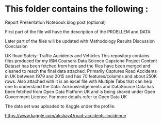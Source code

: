 # This folder contains the following :

Report 
Presentation
Notebook 
blog post (optional)

First part of the file will have the description of the PROBLLEM and DATA

Later part of the files will be updated with 
  Methodology
  Results
  Discussion
  Conclusion
  
UK Road Safety: Traffic Accidents and Vehicles
This repository contains files produced for my IBM Coursera Data Science Capstone Project
Content
Dataset has been fetched from here and the files have been merged and cleaned to reach the final data attached.
Primarily Captures Road Accidents in UK between 1979 and 2015 and has 70 features/columns and about 250K rows.
Also attached with it is an excel file with Multiple Tabs that can help one to understand the Data.
Acknowledgements and DataSource
Data has been fetched from Open Data Platform UK and is being shared under Open Government Licence.
For more details refer to Open Data UK

The data set was uploaded to Kaggle under the profile.

https://www.kaggle.com/akshay4/road-accidents-incidence


